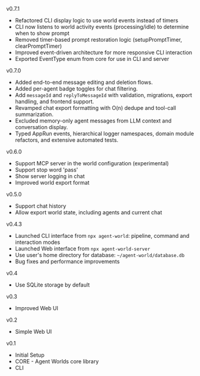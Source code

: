v0.7.1
- Refactored CLI display logic to use world events instead of timers
- CLI now listens to world activity events (processing/idle) to determine when to show prompt
- Removed timer-based prompt restoration logic (setupPromptTimer, clearPromptTimer)
- Improved event-driven architecture for more responsive CLI interaction
- Exported EventType enum from core for use in CLI and server

v0.7.0
- Added end-to-end message editing and deletion flows.
- Added per-agent badge toggles for chat filtering.
- Add `messageId` and `replyToMessageId` with validation, migrations, export handling, and frontend support.
- Revamped chat export formatting with O(n) dedupe and tool-call summarization.
- Excluded memory-only agent messages from LLM context and conversation display.
- Typed AppRun events, hierarchical logger namespaces, domain module refactors, and extensive automated tests.

v0.6.0
- Support MCP server in the world configuration (experimental)
- Support stop word '<world>pass</world>'
- Show server logging in chat
- Improved world export format

v0.5.0
- Support chat history
- Allow export world state, including agents and current chat

v0.4.3
- Launched CLI interface from `npx agent-world`: pipeline, command and interaction modes
- Launched Web interface from `npx agent-world-server`
- Use user's home directory for database: `~/agent-world/database.db`
- Bug fixes and performance improvements

v0.4
- Use SQLite storage by default

v0.3
- Improved Web UI

v0.2
- Simple Web UI

v0.1
- Initial Setup
- CORE - Agent Worlds core library
- CLI

